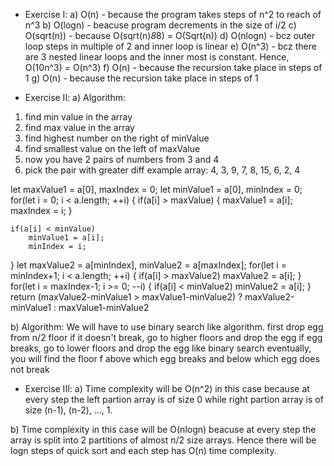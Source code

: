 * Exercise I:
a) O(n) - because the program takes steps of n^2 to reach of n^3
b) O(logn) - beacuse program decrements in the size of i/2
c) O(sqrt(n)) - because O(sqrt(n)*8*8) = O(Sqrt(n))
d) O(nlogn) - bcz outer loop steps in multiple of 2 and inner loop is linear
e) O(n^3) - bcz there are 3 nested linear loops and the inner most is constant. 
Hence, O(10n^3) = O(n^3)
f) O(n) - because the recursion take place in steps of 1
g) O(n) - because the recursion take place in steps of 1


* Exercise II:
a) Algorithm:
1. find min value in the array
2. find max value in the array
3. find highest number on the right of minValue
4. find smallest value on the left of maxValue
5. now you have 2 pairs of numbers from 3 and 4
6. pick the pair with greater diff
example array: 4, 3, 9, 7, 8, 15, 6, 2, 4

 let maxValue1 = a[0], maxIndex = 0;
 let minValue1 = a[0], minIndex = 0;
 for(let i = 0; i < a.length; ++i) {
	if(a[i] > maxValue) {
		maxValue1 = a[i];
		maxIndex = i;
	} 
		
	if(a[i] < minValue) 
		minValue1 = a[i];
		minIndex = i;
 }
 let maxValue2 = a[minIndex], minValue2 = a[maxIndex];
 for(let i = minIndex+1; i < a.length; ++i) {
 	if(a[i] > maxValue2)
 		maxValue2 = a[i];
 }
 for(let i = maxIndex-1; i >= 0; --i) {
 	if(a[i] < minValue2)
 		minValue2 = a[i];
 }
 return (maxValue2-minValue1 > maxValue1-minValue2) ? maxValue2-minValue1 :  maxValue1-minValue2

 b) Algorithm:
We will have to use binary search like algorithm.
first drop egg from n/2 floor
if it doesn't break, go to higher floors and drop the egg
if egg breaks, go to lower floors and drop the egg
like binary search
eventually, you will find the floor f above which egg breaks and below which egg does not break


 * Exercise III:
 a) Time complexity will be O(n^2) in this case because at every step the left partion array is of size 0 while right partion array is of size (n-1), (n-2), ..., 1.

 b) Time complexity in this case will be O(nlogn) beacuse at every step the array is split into 2 partitions of almost n/2 size arrays. Hence there will be logn steps of quick sort and each step has O(n) time complexity.

